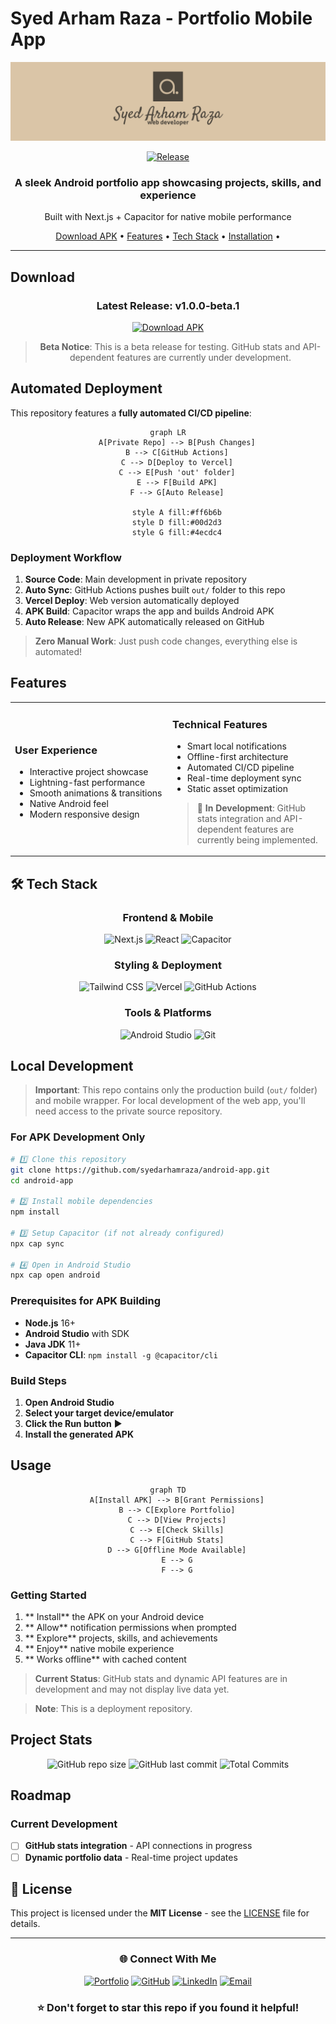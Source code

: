 # Syed Arham Raza - Portfolio Mobile App

<div align="center">
  
  ![Portfolio App Banner](/assets/banner.png)
  
  [![Release](https://img.shields.io/github/v/release/syedarhamraza/android-app?style=for-the-badge&color=dac5a7)](https://github.com/syedarhamraza/android-app/releases)
  
  <h3>A sleek Android portfolio app showcasing projects, skills, and experience</h3>
  <p>Built with Next.js + Capacitor for native mobile performance</p>
  
  [Download APK](#-download) •
  [Features](#-features) •
  [Tech Stack](#-tech-stack) •
  [Installation](#-installation) •
  
</div>

---

## Download

<div align="center">
  
  ### Latest Release: v1.0.0-beta.1
  
  [![Download APK](https://img.shields.io/badge/Download-APK-4CAF50?style=for-the-badge&logo=android&logoColor=white)](https://github.com/syedarhamraza/android-app/releases/download/v1.0.0-beta.1/syedarhamraza.portfolio.apk)
  
  > **Beta Notice**: This is a beta release for testing. GitHub stats and API-dependent features are currently under development.
  
</div>

## Automated Deployment

This repository features a **fully automated CI/CD pipeline**:

<div align="center">

```mermaid
graph LR
    A[Private Repo] --> B[Push Changes]
    B --> C[GitHub Actions]
    C --> D[Deploy to Vercel]
    C --> E[Push 'out' folder]
    E --> F[Build APK]
    F --> G[Auto Release]
    
    style A fill:#ff6b6b
    style D fill:#00d2d3
    style G fill:#4ecdc4
```

</div>

### Deployment Workflow
1. **Source Code**: Main development in private repository
2. **Auto Sync**: GitHub Actions pushes built `out/` folder to this repo  
3. **Vercel Deploy**: Web version automatically deployed
4. **APK Build**: Capacitor wraps the app and builds Android APK
5. **Auto Release**: New APK automatically released on GitHub

> **Zero Manual Work**: Just push code changes, everything else is automated!

## Features

<table>
<tr>
<td width="50%">

### **User Experience**
- Interactive project showcase
- Lightning-fast performance
- Smooth animations & transitions
- Native Android feel
- Modern responsive design

</td>
<td width="50%">

### **Technical Features**
- Smart local notifications
- Offline-first architecture
- Automated CI/CD pipeline
- Real-time deployment sync
- Static asset optimization

> **🚧 In Development**: GitHub stats integration and API-dependent features are currently being implemented.

</td>
</tr>
</table>

## 🛠️ Tech Stack

<div align="center">

### Frontend & Mobile
![Next.js](https://img.shields.io/badge/Next.js-000000?style=for-the-badge&logo=next.js&logoColor=white)
![React](https://img.shields.io/badge/React-20232A?style=for-the-badge&logo=react&logoColor=61DAFB)
![Capacitor](https://img.shields.io/badge/Capacitor-119EFF?style=for-the-badge&logo=capacitor&logoColor=white)

### Styling & Deployment
![Tailwind CSS](https://img.shields.io/badge/Tailwind_CSS-38B2AC?style=for-the-badge&logo=tailwind-css&logoColor=white)
![Vercel](https://img.shields.io/badge/Vercel-000000?style=for-the-badge&logo=vercel&logoColor=white)
![GitHub Actions](https://img.shields.io/badge/GitHub_Actions-2088FF?style=for-the-badge&logo=github-actions&logoColor=white)

### Tools & Platforms
![Android Studio](https://img.shields.io/badge/Android_Studio-3DDC84?style=for-the-badge&logo=android-studio&logoColor=white)
![Git](https://img.shields.io/badge/Git-F05032?style=for-the-badge&logo=git&logoColor=white)

</div>

## Local Development

> **Important**: This repo contains only the production build (`out/` folder) and mobile wrapper. For local development of the web app, you'll need access to the private source repository.

### For APK Development Only

```bash
# 1️⃣ Clone this repository
git clone https://github.com/syedarhamraza/android-app.git
cd android-app

# 2️⃣ Install mobile dependencies
npm install

# 3️⃣ Setup Capacitor (if not already configured)
npx cap sync

# 4️⃣ Open in Android Studio
npx cap open android
```

### Prerequisites for APK Building
- **Node.js** 16+ 
- **Android Studio** with SDK
- **Java JDK** 11+
- **Capacitor CLI**: `npm install -g @capacitor/cli`

### Build Steps
1. **Open Android Studio**
2. **Select your target device/emulator**
3. **Click the Run button** ▶️
4. **Install the generated APK**

## Usage

<div align="center">

```mermaid
graph TD
    A[Install APK] --> B[Grant Permissions]
    B --> C[Explore Portfolio]
    C --> D[View Projects]
    C --> E[Check Skills]
    C --> F[GitHub Stats]
    D --> G[Offline Mode Available]
    E --> G
    F --> G
```

</div>

### Getting Started
1. ** Install** the APK on your Android device
2. ** Allow** notification permissions when prompted
3. ** Explore** projects, skills, and achievements
4. ** Enjoy** native mobile experience
5. ** Works offline** with cached content

> **Current Status**: GitHub stats and dynamic API features are in development and may not display live data yet.

> **Note**: This is a deployment repository.

## Project Stats

<div align="center">
  
  ![GitHub repo size](https://img.shields.io/github/repo-size/syedarhamraza/android-app?style=flat-square)
  ![GitHub last commit](https://img.shields.io/github/last-commit/syedarhamraza/android-app?style=flat-square)
  ![Total Commits](https://img.shields.io/github/commit-activity/m/syedarhamraza/android-app?style=flat-square)

  
</div>

## Roadmap

### Current Development
- [ ]  **GitHub stats integration** - API connections in progress
- [ ]  **Dynamic portfolio data** - Real-time project updates

## 📄 License

This project is licensed under the **MIT License** - see the [LICENSE](LICENSE) file for details.

---

<div align="center">

### 🌐 Connect With Me

[![Portfolio](https://img.shields.io/badge/Portfolio-000000?style=for-the-badge&logo=About.me&logoColor=white)](https://syedarhamraza-portfolio.vercel.app/)
[![GitHub](https://img.shields.io/badge/GitHub-100000?style=for-the-badge&logo=github&logoColor=white)](https://github.com/syedarhamraza)
[![LinkedIn](https://img.shields.io/badge/LinkedIn-0077B5?style=for-the-badge&logo=linkedin&logoColor=white)](https://www.linkedin.com/in/syed-arham-raza/)
[![Email](https://img.shields.io/badge/Email-D14836?style=for-the-badge&logo=gmail&logoColor=white)](mailto:arhamraza399@gmail.com)

### ⭐ Don't forget to star this repo if you found it helpful!

</div>
